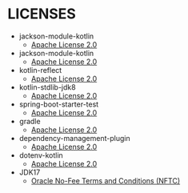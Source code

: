 # LICENSES
 - jackson-module-kotlin
   - [Apache License 2.0](https://www.apache.org/licenses/LICENSE-2.0)
 - jackson-module-kotlin
   - [Apache License 2.0](https://www.apache.org/licenses/LICENSE-2.0)
 - kotlin-reflect
   - [Apache License 2.0](https://www.apache.org/licenses/LICENSE-2.0)
 - kotlin-stdlib-jdk8
   - [Apache License 2.0](https://www.apache.org/licenses/LICENSE-2.0)
 - spring-boot-starter-test
   - [Apache License 2.0](https://www.apache.org/licenses/LICENSE-2.0)
 - gradle
   - [Apache License 2.0](https://www.apache.org/licenses/LICENSE-2.0)
 - dependency-management-plugin
   - [Apache License 2.0](https://www.apache.org/licenses/LICENSE-2.0)
 - dotenv-kotlin
   - [Apache License 2.0](https://www.apache.org/licenses/LICENSE-2.0)
 - JDK17
   - [Oracle No-Fee Terms and Conditions (NFTC)](https://www.oracle.com/downloads/licenses/no-fee-license.html)